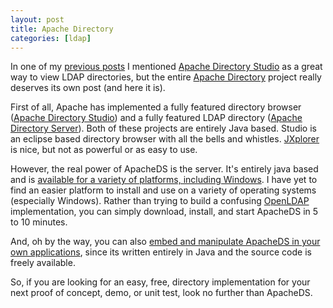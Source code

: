 ```yaml
---
layout: post
title: Apache Directory
categories: [ldap]
---
```


In one of my [previous posts][1] I mentioned [Apache Directory Studio][2] as a great way to view LDAP directories, but the entire [Apache Directory][3] project really deserves its own post (and here it is).

First of all, Apache has implemented a fully featured directory browser ([Apache Directory Studio][2]) and a fully featured LDAP directory ([Apache Directory Server][4]). Both of these projects are entirely Java based. Studio is an eclipse based directory browser with all the bells and whistles. [JXplorer][5] is nice, but not as powerful or as easy to use.

However, the real power of ApacheDS is the server. It's entirely java based and is [available for a variety of platforms, including Windows][6]. I have yet to find an easier platform to install and use on a variety of operating systems (especially Windows). Rather than trying to build a confusing [OpenLDAP][7] implementation, you can simply download, install, and start ApacheDS in 5 to 10 minutes. 

And, oh by the way, you can also [embed and manipulate ApacheDS in your own applications][8], since its written entirely in Java and the source code is freely available.

So, if you are looking for an easy, free, directory implementation for your next proof of concept, demo, or unit test, look no further than ApacheDS.

 [1]: http://hross.github.com/windows/utilities/2009/09/12/windowstools.html
 [2]: http://directory.apache.org/studio/
 [3]: http://directory.apache.org/
 [4]: http://directory.apache.org/apacheds/1.5/
 [5]: http://jxplorer.org/
 [6]: http://directory.apache.org/apacheds/1.5/downloads.html
 [7]: http://www.openldap.org/
 [8]: http://cwiki.apache.org/DIRxSRVx10/embedding-apacheds-as-a-web-application.html  